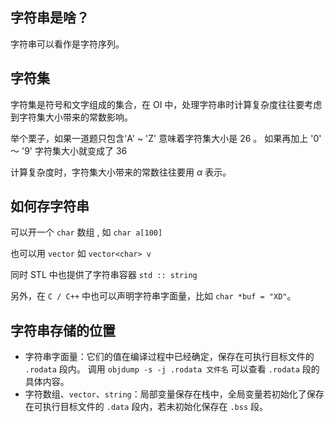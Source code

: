## 字符串是啥？

字符串可以看作是字符序列。

## 字符集

字符集是符号和文字组成的集合，在 OI 中，处理字符串时计算复杂度往往要考虑到字符集大小带来的常数影响。

举个栗子，如果一道题只包含'A' ~ 'Z' 意味着字符集大小是 26 。 如果再加上 '0' ～ '9' 字符集大小就变成了 36

计算复杂度时，字符集大小带来的常数往往要用 $\alpha$ 表示。

## 如何存字符串

可以开一个 `char` 数组 , 如 `char a[100]`

也可以用 `vector` 如  `vector<char> v`

同时 STL 中也提供了字符串容器 `std :: string` 

另外，在 `C / C++` 中也可以声明字符串字面量，比如 `char *buf = "XD"`。

## 字符串存储的位置

-   字符串字面量：它们的值在编译过程中已经确定，保存在可执行目标文件的 `.rodata` 段内。
    调用 `objdump -s -j .rodata 文件名` 可以查看 `.rodata` 段的具体内容。
-   字符数组、`vector`、`string`：局部变量保存在栈中，全局变量若初始化了保存在可执行目标文件的 `.data` 段内，若未初始化保存在 `.bss` 段。

